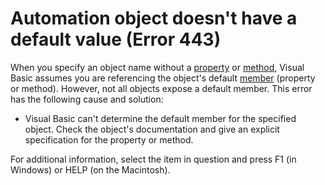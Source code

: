 
# Automation object doesn't have a default value (Error 443)

When you specify an object name without a  [property](b8bdf64f-5920-1ae9-16d0-b26d09524a30.md) or [method](b8bdf64f-5920-1ae9-16d0-b26d09524a30.md), Visual Basic assumes you are referencing the object's default  [member](b8bdf64f-5920-1ae9-16d0-b26d09524a30.md) (property or method). However, not all objects expose a default member. This error has the following cause and solution:



- Visual Basic can't determine the default member for the specified object. Check the object's documentation and give an explicit specification for the property or method.
    

For additional information, select the item in question and press F1 (in Windows) or HELP (on the Macintosh).
